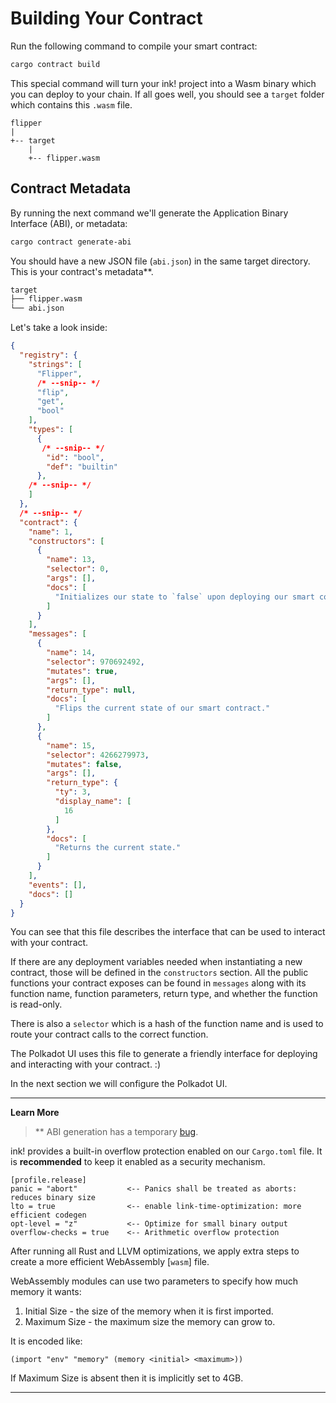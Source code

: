 Building Your Contract
===

Run the following command to compile your smart contract:

```bash
cargo contract build
```

This special command will turn your ink! project into a Wasm binary which you can deploy to your chain. If all goes well, you should see a `target` folder which contains this `.wasm` file.

```
flipper
|
+-- target
    |
    +-- flipper.wasm
```

## Contract Metadata
By running the next command we'll generate the Application Binary Interface (ABI), or metadata:
``` bash
cargo contract generate-abi
```

You should have a new JSON file (`abi.json`) in the same target directory. This is your contract's metadata**. 

``` bash
target
├── flipper.wasm
└── abi.json
```

Let's take a look inside:

``` JSON
{
  "registry": {
    "strings": [
      "Flipper",
      /* --snip-- */
      "flip",
      "get",
      "bool"
    ],
    "types": [
      {
       /* --snip-- */
        "id": "bool",
        "def": "builtin"
      },
    /* --snip-- */
    ]
  },
  /* --snip-- */
  "contract": {
    "name": 1,
    "constructors": [
      {
        "name": 13,
        "selector": 0,
        "args": [],
        "docs": [
          "Initializes our state to `false` upon deploying our smart contract."
        ]
      }
    ],
    "messages": [
      {
        "name": 14,
        "selector": 970692492,
        "mutates": true,
        "args": [],
        "return_type": null,
        "docs": [
          "Flips the current state of our smart contract."
        ]
      },
      {
        "name": 15,
        "selector": 4266279973,
        "mutates": false,
        "args": [],
        "return_type": {
          "ty": 3,
          "display_name": [
            16
          ]
        },
        "docs": [
          "Returns the current state."
        ]
      }
    ],
    "events": [],
    "docs": []
  }
}
```

You can see that this file describes the interface that can be used to interact with your contract.

If there are any deployment variables needed when instantiating a new contract, those will be defined in the `constructors` section. All the public functions your contract exposes can be found in `messages` along with its function name, function parameters, return type, and whether the function is read-only.

There is also a `selector` which is a hash of the function name and is used to route your contract calls to the correct function.

The Polkadot UI uses this file to generate a friendly interface for deploying and interacting with your contract. :)

In the next section we will configure the Polkadot UI.

---

**Learn More**

> ** ABI generation has a temporary [bug](https://github.com/paritytech/ink/issues/222#issuecomment-549829912).

ink! provides a built-in overflow protection enabled on our `Cargo.toml` file. It is __recommended__ to keep it enabled as a security mechanism.
```
[profile.release]
panic = "abort"           <-- Panics shall be treated as aborts: reduces binary size
lto = true                <-- enable link-time-optimization: more efficient codegen
opt-level = "z"           <-- Optimize for small binary output
overflow-checks = true    <-- Arithmetic overflow protection
```
After running all Rust and LLVM optimizations, we apply extra steps to create a more efficient WebAssembly [`wasm`] file.

WebAssembly modules can use two parameters to specify how much memory it wants:

1. Initial Size - the size of the memory when it is first imported.
2. Maximum Size - the maximum size the memory can grow to.

It is encoded like:

```
(import "env" "memory" (memory <initial> <maximum>))
```

If Maximum Size is absent then it is implicitly set to 4GB.

---
